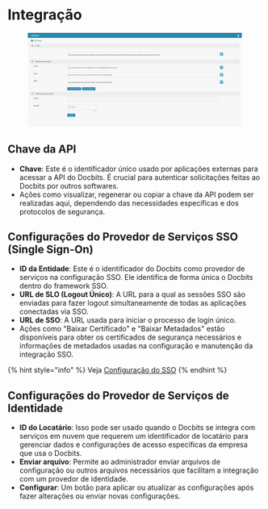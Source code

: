 # Integração

<figure><img src="../../../../.gitbook/assets/Bildschirmfoto 2024-05-08 um 08.39.14.png" alt=""><figcaption></figcaption></figure>

## Chave da API

* **Chave**: Este é o identificador único usado por aplicações externas para acessar a API do Docbits. É crucial para autenticar solicitações feitas ao Docbits por outros softwares.
* Ações como visualizar, regenerar ou copiar a chave da API podem ser realizadas aqui, dependendo das necessidades específicas e dos protocolos de segurança.

## Configurações do Provedor de Serviços SSO (Single Sign-On)

* **ID da Entidade**: Este é o identificador do Docbits como provedor de serviços na configuração SSO. Ele identifica de forma única o Docbits dentro do framework SSO.
* **URL de SLO (Logout Único)**: A URL para a qual as sessões SSO são enviadas para fazer logout simultaneamente de todas as aplicações conectadas via SSO.
* **URL de SSO**: A URL usada para iniciar o processo de login único.
* Ações como "Baixar Certificado" e "Baixar Metadados" estão disponíveis para obter os certificados de segurança necessários e informações de metadados usadas na configuração e manutenção da integração SSO.

{% hint style="info" %}
Veja [Configuração do SSO](../../../setup/sso-configuration/)
{% endhint %}

## Configurações do Provedor de Serviços de Identidade

* **ID do Locatário**: Isso pode ser usado quando o Docbits se integra com serviços em nuvem que requerem um identificador de locatário para gerenciar dados e configurações de acesso específicas da empresa que usa o Docbits.
* **Enviar arquivo**: Permite ao administrador enviar arquivos de configuração ou outros arquivos necessários que facilitam a integração com um provedor de identidade.
* **Configurar**: Um botão para aplicar ou atualizar as configurações após fazer alterações ou enviar novas configurações.
